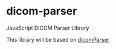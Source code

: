 # dicom-parser
JavaScript DICOM Parser Library

This library will be based on [dicomParser](https://github.com/chafey/dicomParser)
